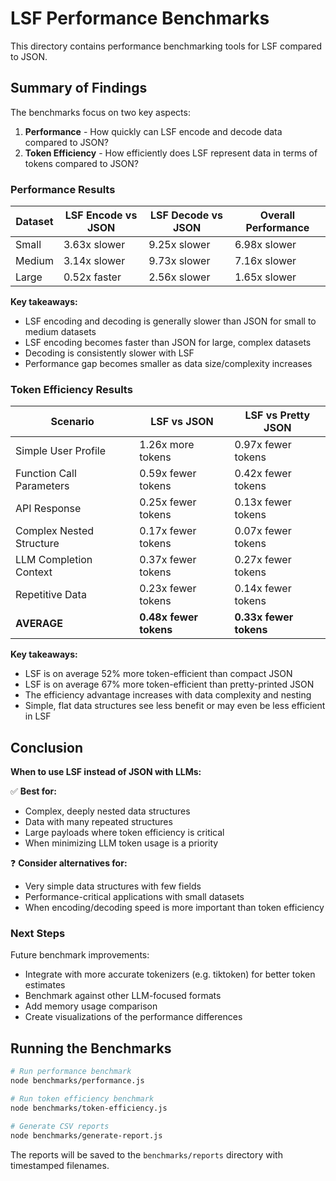# LSF Performance Benchmarks

This directory contains performance benchmarking tools for LSF compared to JSON.

## Summary of Findings

The benchmarks focus on two key aspects:

1. **Performance** - How quickly can LSF encode and decode data compared to JSON?
2. **Token Efficiency** - How efficiently does LSF represent data in terms of tokens compared to JSON?

### Performance Results

| Dataset | LSF Encode vs JSON | LSF Decode vs JSON | Overall Performance |
|---------|-------------------|-------------------|---------------------|
| Small   | 3.63x slower      | 9.25x slower      | 6.98x slower        |
| Medium  | 3.14x slower      | 9.73x slower      | 7.16x slower        |
| Large   | 0.52x faster      | 2.56x slower      | 1.65x slower        |

**Key takeaways:**
- LSF encoding and decoding is generally slower than JSON for small to medium datasets
- LSF encoding becomes faster than JSON for large, complex datasets
- Decoding is consistently slower with LSF
- Performance gap becomes smaller as data size/complexity increases

### Token Efficiency Results

| Scenario                 | LSF vs JSON | LSF vs Pretty JSON |
|--------------------------|------------|-------------------|
| Simple User Profile      | 1.26x more tokens | 0.97x fewer tokens |
| Function Call Parameters | 0.59x fewer tokens | 0.42x fewer tokens |
| API Response             | 0.25x fewer tokens | 0.13x fewer tokens |
| Complex Nested Structure | 0.17x fewer tokens | 0.07x fewer tokens |
| LLM Completion Context   | 0.37x fewer tokens | 0.27x fewer tokens |
| Repetitive Data          | 0.23x fewer tokens | 0.14x fewer tokens |
| **AVERAGE**              | **0.48x fewer tokens** | **0.33x fewer tokens** |

**Key takeaways:**
- LSF is on average 52% more token-efficient than compact JSON
- LSF is on average 67% more token-efficient than pretty-printed JSON
- The efficiency advantage increases with data complexity and nesting
- Simple, flat data structures see less benefit or may even be less efficient in LSF

## Conclusion

**When to use LSF instead of JSON with LLMs:**

✅ **Best for:**
- Complex, deeply nested data structures
- Data with many repeated structures
- Large payloads where token efficiency is critical
- When minimizing LLM token usage is a priority

❓ **Consider alternatives for:**
- Very simple data structures with few fields
- Performance-critical applications with small datasets
- When encoding/decoding speed is more important than token efficiency

### Next Steps

Future benchmark improvements:
- Integrate with more accurate tokenizers (e.g. tiktoken) for better token estimates
- Benchmark against other LLM-focused formats
- Add memory usage comparison
- Create visualizations of the performance differences

## Running the Benchmarks

```bash
# Run performance benchmark
node benchmarks/performance.js

# Run token efficiency benchmark
node benchmarks/token-efficiency.js

# Generate CSV reports
node benchmarks/generate-report.js
```

The reports will be saved to the `benchmarks/reports` directory with timestamped filenames. 